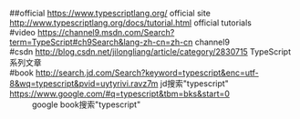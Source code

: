 ##official
https://www.typescriptlang.org/ official site<br>
http://www.typescriptlang.org/docs/tutorial.html  official  tutorials<br>
#video
https://channel9.msdn.com/Search?term=TypeScript#ch9Search&lang-zh-cn=zh-cn  channel9<br>
#csdn
http://blog.csdn.net/jilongliang/article/category/2830715  TypeScript系列文章<br>
#book
http://search.jd.com/Search?keyword=typescript&enc=utf-8&wq=typescript&pvid=uytyrivi.ravz7m jd搜索"typescript"<br>
https://www.google.com/#q=typescript&tbm=bks&start=0                                        google book搜索"typescript"<br>

